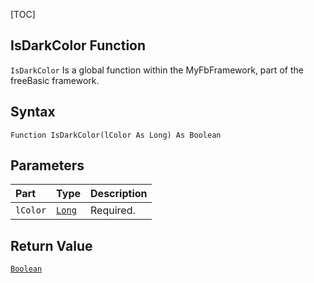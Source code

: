 [TOC]
## IsDarkColor Function

`IsDarkColor` Is a global function within the MyFbFramework, part of the freeBasic framework.
## Syntax

```freeBasic
Function IsDarkColor(lColor As Long) As Boolean
```

## Parameters

|Part|Type|Description|
| :------------ | :------------ | :------------ |
|`lColor`|[`Long`]("https://www.freebasic.net/wiki/KeyPgLong")|Required.|

## Return Value
[`Boolean`]("https://www.freebasic.net/wiki/KeyPgBoolean")

